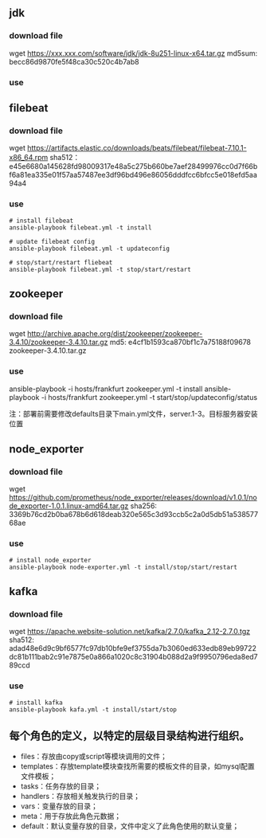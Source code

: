 ## jdk
### download file
wget https://xxx.xxx.com/software/jdk/jdk-8u251-linux-x64.tar.gz
md5sum: becc86d9870fe5f48ca30c520c4b7ab8

### use



## filebeat
### download file
wget https://artifacts.elastic.co/downloads/beats/filebeat/filebeat-7.10.1-x86_64.rpm
sha512：e45e6680a145628fd98009317e48a5c275b660be7aef28499976cc0d7f66bf6a81ea335e01f57aa57487ee3df96bd496e86056dddfcc6bfcc5e018efd5aa94a4
### use
```
# install filebeat
ansible-playbook filebeat.yml -t install

# update filebeat config
ansible-playbook filebeat.yml -t updateconfig

# stop/start/restart fliebeat
ansible-playbook filebeat.yml -t stop/start/restart
```

## zookeeper
### download file
wget http://archive.apache.org/dist/zookeeper/zookeeper-3.4.10/zookeeper-3.4.10.tar.gz
md5: e4cf1b1593ca870bf1c7a75188f09678  zookeeper-3.4.10.tar.gz

### use
ansible-playbook -i hosts/frankfurt  zookeeper.yml  -t install
ansible-playbook -i hosts/frankfurt  zookeeper.yml  -t start/stop/updateconfig/status

注：部署前需要修改defaults目录下main.yml文件，server.1-3。目标服务器安装位置

## node_exporter
### download file
wget https://github.com/prometheus/node_exporter/releases/download/v1.0.1/node_exporter-1.0.1.linux-amd64.tar.gz
sha256: 3369b76cd2b0ba678b6d618deab320e565c3d93ccb5c2a0d5db51a53857768ae

### use
```
# install node_exporter
ansible-playbook node-exporter.yml -t install/stop/start/restart
```

## kafka
### download file
wget https://apache.website-solution.net/kafka/2.7.0/kafka_2.12-2.7.0.tgz sha512: adad48e6d9c9bf6577fc97db10bfe9ef3755da7b3060ed633edb89eb99722dc81b111bab2c91e7875e0a866a1020c8c31904b088d2a9f9950796eda8ed789ccd

### use
```
# install kafka
ansible-playbook kafa.yml -t install/start/stop
```





## 每个角色的定义，以特定的层级目录结构进行组织。 
- files：存放由copy或script等模块调用的文件； 
- templates：存放template模块查找所需要的模板文件的目录，如mysql配置文件模板； 
- tasks：任务存放的目录； 
- handlers：存放相关触发执行的目录； 
- vars：变量存放的目录； 
- meta：用于存放此角色元数据； 
- default：默认变量存放的目录，文件中定义了此角色使用的默认变量；